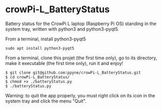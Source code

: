 # crowPi-L_BatteryStatus
Battery status for the CrowPi L laptop (Raspberry Pi OS) standing in the system tray, written with python3 and python3-pyqt5.

From a terminal, install python3-pyqt5

```
sudo apt install python3-pyqt5
```

From a terminal, clone this projet (the first time only), go to its directory, make it executable (the first time only), run it and enjoy!

```
$ git clone git@github.com:ppyne/crowPi-L_BatteryStatus.git
$ cd crowPi-L_BatteryStatus/
$ chmod +x ./batteryStatus.py
$ ./batteryStatus.py
```
Warning: to quit the app properly, you must right click on its icon in the system tray and click the menu "Quit".